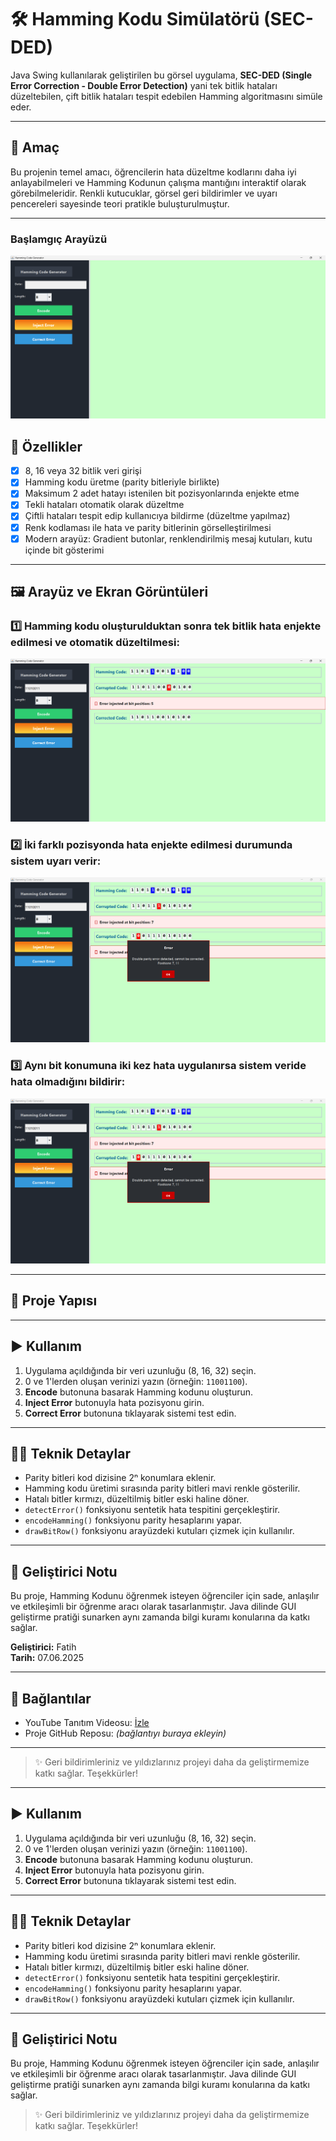 # 🛠️ Hamming Kodu Simülatörü (SEC-DED)

 Java Swing kullanılarak geliştirilen bu görsel uygulama, **SEC-DED (Single Error Correction - Double Error Detection)** yani tek bitlik hataları düzeltebilen, çift bitlik hataları tespit edebilen Hamming algoritmasını simüle eder.

---

## 🎯 Amaç
Bu projenin temel amacı, öğrencilerin hata düzeltme kodlarını daha iyi anlayabilmeleri ve Hamming Kodunun çalışma mantığını interaktif olarak görebilmeleridir. Renkli kutucuklar, görsel geri bildirimler ve uyarı pencereleri sayesinde teori pratikle buluşturulmuştur.

---

###  Başlamgıç Arayüzü
![Senaryo 4](screenshots/scenario4.png)


## 🔧 Özellikler

- [x] 8, 16 veya 32 bitlik veri girişi
- [x] Hamming kodu üretme (parity bitleriyle birlikte)
- [x] Maksimum 2 adet hatayı istenilen bit pozisyonlarında enjekte etme
- [x] Tekli hataları otomatik olarak düzeltme
- [x] Çiftli hataları tespit edip kullanıcıya bildirme (düzeltme yapılmaz)
- [x] Renk kodlaması ile hata ve parity bitlerinin görselleştirilmesi
- [x] Modern arayüz: Gradient butonlar, renklendirilmiş mesaj kutuları, kutu içinde bit gösterimi

---

## 🖼️ Arayüz ve Ekran Görüntüleri

### 1️⃣ Hamming kodu oluşturulduktan sonra tek bitlik hata enjekte edilmesi ve otomatik düzeltilmesi:
![Senaryo 1](screenshots/scenario1.png)

### 2️⃣ İki farklı pozisyonda hata enjekte edilmesi durumunda sistem uyarı verir:
![Senaryo 2](screenshots/scenario2.png)

### 3️⃣ Aynı bit konumuna iki kez hata uygulanırsa sistem veride hata olmadığını bildirir:
![Senaryo 3](screenshots/scenario3.png)

---

## 📂 Proje Yapısı

---

## ▶️ Kullanım

1. Uygulama açıldığında bir veri uzunluğu (8, 16, 32) seçin.
2. 0 ve 1'lerden oluşan verinizi yazın (örneğin: `11001100`).
3. **Encode** butonuna basarak Hamming kodunu oluşturun.
4. **Inject Error** butonuyla hata pozisyonu girin.
5. **Correct Error** butonuna tıklayarak sistemi test edin.

---

## 👨‍💻 Teknik Detaylar

- Parity bitleri kod dizisine 2ⁿ konumlara eklenir.
- Hamming kodu üretimi sırasında parity bitleri mavi renkle gösterilir.
- Hatalı bitler kırmızı, düzeltilmiş bitler eski haline döner.
- `detectError()` fonksiyonu sentetik hata tespitini gerçekleştirir.
- `encodeHamming()` fonksiyonu parity hesaplarını yapar.
- `drawBitRow()` fonksiyonu arayüzdeki kutuları çizmek için kullanılır.

---

## 📌 Geliştirici Notu

Bu proje, Hamming Kodunu öğrenmek isteyen öğrenciler için sade, anlaşılır ve etkileşimli bir öğrenme aracı olarak tasarlanmıştır. Java dilinde GUI geliştirme pratiği sunarken aynı zamanda bilgi kuramı konularına da katkı sağlar.

**Geliştirici:** Fatih  
**Tarih:** 07.06.2025

---

## 🔗 Bağlantılar

- YouTube Tanıtım Videosu: [İzle](https://www.youtube.com/watch?v=mcgZDYm0jSY&t=106s)
- Proje GitHub Reposu: *(bağlantıyı buraya ekleyin)*

---

> ✨ Geri bildirimleriniz ve yıldızlarınız projeyi daha da geliştirmemize katkı sağlar. Teşekkürler!

---

## ▶️ Kullanım

1. Uygulama açıldığında bir veri uzunluğu (8, 16, 32) seçin.
2. 0 ve 1'lerden oluşan verinizi yazın (örneğin: `11001100`).
3. **Encode** butonuna basarak Hamming kodunu oluşturun.
4. **Inject Error** butonuyla hata pozisyonu girin.
5. **Correct Error** butonuna tıklayarak sistemi test edin.

---

## 👨‍💻 Teknik Detaylar

- Parity bitleri kod dizisine 2ⁿ konumlara eklenir.
- Hamming kodu üretimi sırasında parity bitleri mavi renkle gösterilir.
- Hatalı bitler kırmızı, düzeltilmiş bitler eski haline döner.
- `detectError()` fonksiyonu sentetik hata tespitini gerçekleştirir.
- `encodeHamming()` fonksiyonu parity hesaplarını yapar.
- `drawBitRow()` fonksiyonu arayüzdeki kutuları çizmek için kullanılır.

---

## 📌 Geliştirici Notu

Bu proje, Hamming Kodunu öğrenmek isteyen öğrenciler için sade, anlaşılır ve etkileşimli bir öğrenme aracı olarak tasarlanmıştır. Java dilinde GUI geliştirme pratiği sunarken aynı zamanda bilgi kuramı konularına da katkı sağlar.

> ✨ Geri bildirimleriniz ve yıldızlarınız projeyi daha da geliştirmemize katkı sağlar. Teşekkürler!



